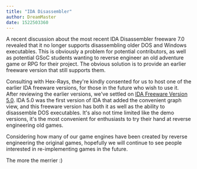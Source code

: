 ```yaml
---
title: "IDA Disassembler"
author: DreamMaster
date: 1522503360
---
```


A recent discussion about the most recent IDA Disassembler freeware 7.0 revealed that it no longer supports disassembling older DOS and Windows executables. This is obviously a problem for potential contributors, as well as potential GSoC students wanting to reverse engineer an old adventure game or RPG for their project. The obvious solution is to provide an earlier freeware version that still supports them.

Consulting with Hex-Rays, they're kindly consented for us to host one of the earlier IDA freeware versions, for those in the future who wish to use it. After reviewing the earlier versions, we've settled on [IDA Freeware Version 5.0](https://www.scummvm.org/frs/extras/IDA/idafree50.exe). IDA 5.0 was the first version of IDA that added the convenient graph view, and this freeware version has both it as well as the ability to disassemble DOS executables. It's also not time limited like the demo versions, it's the most convenient for enthusiasts to try their hand at reverse engineering old games.

Considering how many of our game engines have been created by reverse engineering the original games, hopefully we will continue to see people interested in re-implementing games in the future.

The more the merrier :)
